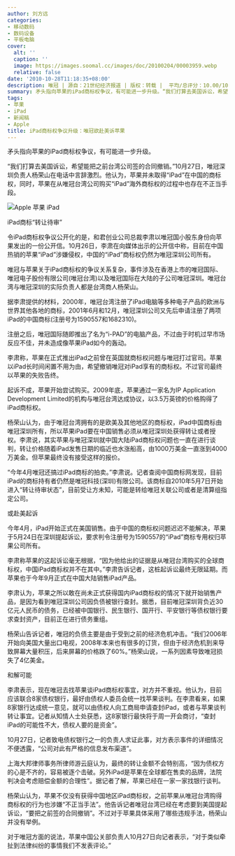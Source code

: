 ```yaml
---
author: 刘方远
categories:
- 移动数码
- 数码设备
- 平板电脑
cover:
  alt: ''
  caption: ''
  image: https://images.soomal.cc/images/doc/20100204/00003959.webp
  relative: false
date: '2010-10-28T11:18:35+08:00'
description: 唯冠 | 源自：21世纪经济报道 | 版权：转载 |  平均/总评分：10.00/10
summary: 矛头指向苹果的iPad商标权争议，有可能进一步升级。“我们打算去美国诉讼，希望能把之前台湾公司签的合同撤销。”10月27日，唯冠深圳负责人杨荣山在电话中言辞激烈。他认为，苹果并未取得“iPad”在中国的商标权，同时，苹果在从唯冠台湾公司购买“iPad”海外商标权的过程中也存在不正当手段。唯冠与苹果关于iPad商标权的争议关系复杂，事件涉及在香港上市的唯冠国际、唯冠电子股份有限公司(唯冠台湾)以及唯冠国际在大陆的子公司唯冠深圳
tags:
- 苹果
- iPad
- 新闻稿
- Apple
title: iPad商标权争议升级：唯冠欲赴美诉苹果
---
```


矛头指向苹果的iPad商标权争议，有可能进一步升级。



“我们打算去美国诉讼，希望能把之前台湾公司签的合同撤销。”10月27日，唯冠深圳负责人杨荣山在电话中言辞激烈。他认为，苹果并未取得“iPad”在中国的商标权，同时，苹果在从唯冠台湾公司购买“iPad”海外商标权的过程中也存在不正当手段。



![Apple 苹果 iPad](https://images.soomal.cc/images/doc/20100204/00003959.webp)



iPad商标“转让待审”



令iPad商标权争议公开化的是，和君创业公司总裁李肃以唯冠国小股东身份向苹果发出的一份公开信。10月26日，李肃在向媒体出示的公开信中称，目前在中国热销的苹果“iPad”涉嫌侵权，中国的“iPad”商标权仍然为唯冠深圳公司所有。



唯冠与苹果关于iPad商标权的争议关系复杂，事件涉及在香港上市的唯冠国际、唯冠电子股份有限公司(唯冠台湾)以及唯冠国际在大陆的子公司唯冠深圳。唯冠台湾与唯冠深圳的实际负责人都是台湾商人杨荣山。



据李肃提供的材料，2000年，唯冠台湾注册了iPad电脑等多种电子产品的欧洲与世界其他各地的商标，2001年6月和12月，唯冠深圳公司又先后申请注册了两项iPad的中国商标(注册号为1590557和1682310)。



注册之后，唯冠国际随即推出了名为“i-PAD”的电脑产品，不过由于时机过早市场反应不佳，并未造成像苹果iPad如今的轰动。



李肃称，苹果在正式推出iPad之前曾在英国就商标权问题与唯冠打过官司。苹果以iPad长时间闲置不用为由，希望撤销唯冠对iPad享有的商标权。不过官司最终以苹果的失败告终。



起诉不成，苹果开始尝试购买。2009年底，苹果通过一家名为IP Application Development Limited的机构与唯冠台湾达成协议，以3.5万英镑的价格购得了iPad商标权。



杨荣山认为，由于唯冠台湾拥有的是欧美及其他地区的商标权，iPad中国商标由唯冠深圳所有，所以苹果iPad要在中国销售必须从唯冠深圳处获得转让或者授权。李肃说，其实苹果与唯冠深圳就中国大陆iPad商标权问题也一直在进行谈判，转让价格随着iPad发售日期的临近也水涨船高，由1000万美金一直涨到4000万美金。但苹果最终没有接受这样的报价。



“今年4月唯冠还搞过iPad商标的拍卖。”李肃说。记者查阅中国商标网发现，目前iPad的商标持有者仍然是唯冠科技(深圳)有限公司。该商标自2010年5月7日开始进入“转让待审状态”，目前受让方未知，可能是转给唯冠关联公司或者是清算组指定公司。



或赴美起诉



今年4月，iPad开始正式在美国销售。由于中国的商标权问题迟迟不能解决，苹果于5月24日在深圳提起诉讼，要求判令注册号为1590557的“iPad”商标专用权归苹果公司所有。



李肃称苹果的这起诉讼毫无根据，“因为他给出的证据是从唯冠台湾购买的全球商标权，中国iPad商标权并不在其中。”李肃告诉记者，这桩起诉讼最终无限延期。而苹果也于今年9月正式在中国大陆销售iPad产品。



李肃认为，苹果之所以敢在尚未正式获得国内iPad商标权的情况下就开始销售产品，是因为看到唯冠深圳公司因负债被银行查封。据悉，目前唯冠深圳背负近30亿元人民币的债务，已经被中国银行、民生银行、国开行、平安银行等债权银行要求查封资产，目前正在进行债务重组。



杨荣山告诉记者，唯冠的负债主要是由于受到之前的经济危机冲击。“我们2006年开始向美国大量出口电视，2008年本来也有很多的订货，但由于经济危机到来导致屏幕大量积压，后来屏幕的价格跌了60%。”杨荣山说，一系列因素导致唯冠损失了4亿美金。



和解可能



李肃表示，现在唯冠去找苹果谈iPad商标权事宜，对方并不重视。他认为，目前应该联合8家债权银行，最好由债权人委员会统一找苹果谈判。在李肃看来，如果8家银行达成统一意见，就可以由债权人向工商局申请查封iPad，或者与苹果谈判转让事宜。记者从知情人士处获悉，这8家银行最快将于周一开会商讨，“查封iPad的可能性不大，债权人要的是资金”。



10月27日，记者致电债权银行之一的负责人求证此事，对方表示事件的详细情况不便透露，“公司对此有严格的信息发布渠道”。



上海大邦律师事务所律师游云庭认为，最终的转让金额不会特别高，“因为债权方的心是不齐的，容易被逐个击破。另外iPad是苹果在全球都在售卖的品牌，法院判决会考虑赔偿金额的合理性”。据记者了解，苹果已经在一家一家找银行谈判。



杨荣山认为，苹果不仅没有获得中国地区iPad商标权，之前苹果从唯冠台湾购得商标权的行为也涉嫌“不正当手法”。他告诉记者唯冠台湾已经在考虑要到美国提起诉讼，“要把之前签的合同撤销”。不过对于苹果具体采用了哪些违规手法，杨荣山并没有举例。



对于唯冠方面的说法，苹果中国公关部负责人10月27日向记者表示，“对于类似牵扯到法律纠纷的事情我们不发表评论。”
